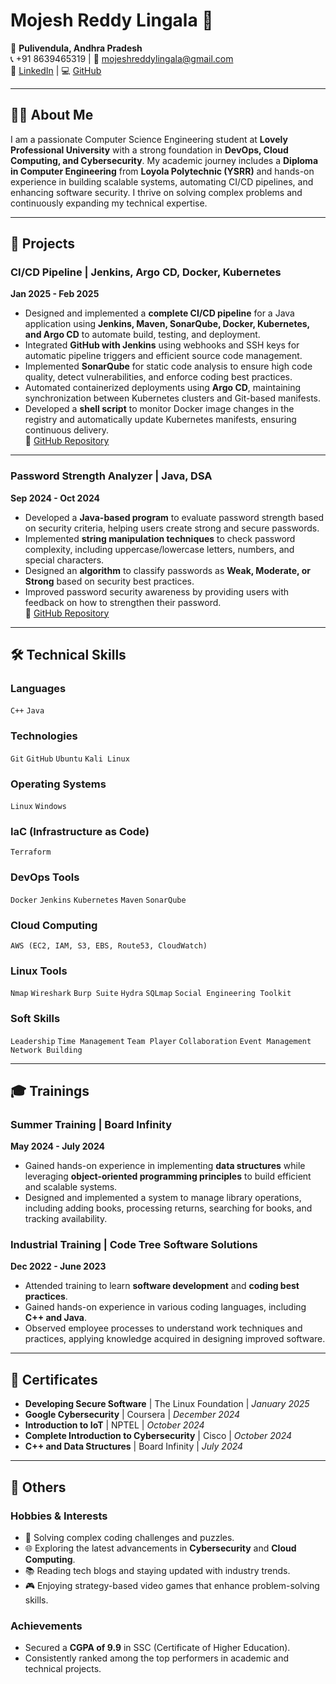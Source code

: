 
# Mojesh Reddy Lingala 🌟

📍 **Pulivendula, Andhra Pradesh**  
📞 +91 8639465319 | 📧 mojeshreddylingala@gmail.com  
🔗 [LinkedIn](https://www.linkedin.com/in/mojeshreddy/) | 💻 [GitHub](https://github.com/MojeshReddy)

---

## 👨‍💻 About Me

I am a passionate Computer Science Engineering student at **Lovely Professional University** with a strong foundation in **DevOps, Cloud Computing, and Cybersecurity**. My academic journey includes a **Diploma in Computer Engineering** from **Loyola Polytechnic (YSRR)** and hands-on experience in building scalable systems, automating CI/CD pipelines, and enhancing software security. I thrive on solving complex problems and continuously expanding my technical expertise.

---

## 🚀 Projects

### **CI/CD Pipeline** | Jenkins, Argo CD, Docker, Kubernetes  
**Jan 2025 - Feb 2025**  
- Designed and implemented a **complete CI/CD pipeline** for a Java application using **Jenkins, Maven, SonarQube, Docker, Kubernetes, and Argo CD** to automate build, testing, and deployment.  
- Integrated **GitHub with Jenkins** using webhooks and SSH keys for automatic pipeline triggers and efficient source code management.  
- Implemented **SonarQube** for static code analysis to ensure high code quality, detect vulnerabilities, and enforce coding best practices.  
- Automated containerized deployments using **Argo CD**, maintaining synchronization between Kubernetes clusters and Git-based manifests.  
- Developed a **shell script** to monitor Docker image changes in the registry and automatically update Kubernetes manifests, ensuring continuous delivery.  
🔗 [GitHub Repository](https://github.com/MojeshReddy/Jenkins-Pipeline)  

---

### **Password Strength Analyzer** | Java, DSA  
**Sep 2024 - Oct 2024**  
- Developed a **Java-based program** to evaluate password strength based on security criteria, helping users create strong and secure passwords.  
- Implemented **string manipulation techniques** to check password complexity, including uppercase/lowercase letters, numbers, and special characters.  
- Designed an **algorithm** to classify passwords as **Weak, Moderate, or Strong** based on security best practices.  
- Improved password security awareness by providing users with feedback on how to strengthen their password.  
🔗 [GitHub Repository](https://github.com/MojeshReddy/Password--Strength-Analyzer)  

---

## 🛠️ Technical Skills

### **Languages**  
`C++` `Java`

### **Technologies**  
`Git` `GitHub` `Ubuntu` `Kali Linux`

### **Operating Systems**  
`Linux` `Windows`

### **IaC (Infrastructure as Code)**  
`Terraform`

### **DevOps Tools**  
`Docker` `Jenkins` `Kubernetes` `Maven` `SonarQube`

### **Cloud Computing**  
`AWS (EC2, IAM, S3, EBS, Route53, CloudWatch)`

### **Linux Tools**  
`Nmap` `Wireshark` `Burp Suite` `Hydra` `SQLmap` `Social Engineering Toolkit`

### **Soft Skills**  
`Leadership` `Time Management` `Team Player` `Collaboration` `Event Management` `Network Building`

---

## 🎓 Trainings

### **Summer Training** | Board Infinity  
**May 2024 - July 2024**  
- Gained hands-on experience in implementing **data structures** while leveraging **object-oriented programming principles** to build efficient and scalable systems.  
- Designed and implemented a system to manage library operations, including adding books, processing returns, searching for books, and tracking availability.  

### **Industrial Training** | Code Tree Software Solutions  
**Dec 2022 - June 2023**  
- Attended training to learn **software development** and **coding best practices**.  
- Gained hands-on experience in various coding languages, including **C++ and Java**.  
- Observed employee processes to understand work techniques and practices, applying knowledge acquired in designing improved software.  

---

## 📜 Certificates

- **Developing Secure Software** | The Linux Foundation | *January 2025*  
- **Google Cybersecurity** | Coursera | *December 2024*  
- **Introduction to IoT** | NPTEL | *October 2024*  
- **Complete Introduction to Cybersecurity** | Cisco | *October 2024*  
- **C++ and Data Structures** | Board Infinity | *July 2024*  

---

## 🌈 Others

### **Hobbies & Interests**  
- 🧠 Solving complex coding challenges and puzzles.  
- 🌐 Exploring the latest advancements in **Cybersecurity** and **Cloud Computing**.  
- 📚 Reading tech blogs and staying updated with industry trends.  
- 🎮 Enjoying strategy-based video games that enhance problem-solving skills.  

### **Achievements**  
- Secured a **CGPA of 9.9** in SSC (Certificate of Higher Education).  
- Consistently ranked among the top performers in academic and technical projects.  
